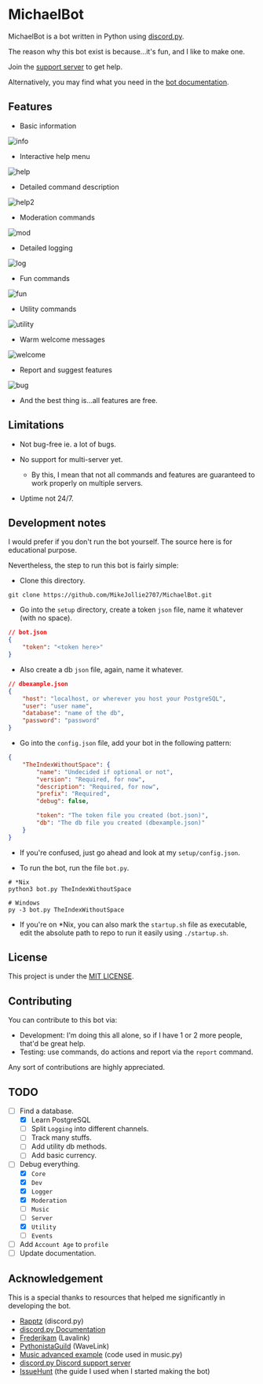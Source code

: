 # MichaelBot

MichaelBot is a bot written in Python using [discord.py](https://github.com/Rapptz/discord.py).

The reason why this bot exist is because...it's fun, and I like to make one.

Join the [support server](https://discord.gg/jeMeyNw) to get help.

Alternatively, you may find what you need in the [bot documentation](https://mikejollie2707.github.io/MichaelBot/).

## Features

- Basic information

![info](./img/info.png)

- Interactive help menu

![help](./img/help.png)

- Detailed command description

![help2](./img/help2.png)

- Moderation commands

![mod](./img/kick.png)

- Detailed logging

![log](./img/log.png)

- Fun commands

![fun](./img/fun.png)

- Utility commands

![utility](./img/utility.png)

- Warm welcome messages

![welcome](./img/welcome.png)

- Report and suggest features

![bug](./img/bug.png)

- And the best thing is...all features are free.

## Limitations

- Not bug-free ie. a lot of bugs.
- No support for multi-server yet.

  - By this, I mean that not all commands and features are guaranteed to work properly on multiple servers.

- Uptime not 24/7.

## Development notes

I would prefer if you don't run the bot yourself. The source here is for educational purpose.

Nevertheless, the step to run this bot is fairly simple:

- Clone this directory.

``` git
git clone https://github.com/MikeJollie2707/MichaelBot.git
```

- Go into the `setup` directory, create a token `json` file, name it whatever (with no space).

``` json
// bot.json
{
    "token": "<token here>"
}
```

- Also create a db `json` file, again, name it whatever.

```json
// dbexample.json
{
    "host": "localhost, or wherever you host your PostgreSQL",
    "user": "user name",
    "database": "name of the db",
    "password": "password"
}
```

- Go into the `config.json` file, add your bot in the following pattern:

``` json
{
    "TheIndexWithoutSpace": {
        "name": "Undecided if optional or not",
        "version": "Required, for now",
        "description": "Required, for now",
        "prefix": "Required",
        "debug": false,

        "token": "The token file you created (bot.json)",
        "db": "The db file you created (dbexample.json)"
    }
}
```

- If you're confused, just go ahead and look at my `setup/config.json`.

- To run the bot, run the file `bot.py`.

``` terminal
# *Nix
python3 bot.py TheIndexWithoutSpace

# Windows
py -3 bot.py TheIndexWithoutSpace
```

  - If you're on *Nix, you can also mark the `startup.sh` file as executable, edit the absolute path to repo to run it easily using `./startup.sh`.

## License

This project is under the [MIT LICENSE](LICENSE).

## Contributing

You can contribute to this bot via:

- Development: I'm doing this all alone, so if I have 1 or 2 more people, that'd be great help.
- Testing: use commands, do actions and report via the `report` command.

Any sort of contributions are highly appreciated.

## TODO

- [ ] Find a database.
  - [x] Learn PostgreSQL
  - [ ] Split `Logging` into different channels.
  - [ ] Track many stuffs.
  - [ ] Add utility db methods.
  - [ ] Add basic currency.
- [ ] Debug everything.
  - [x] `Core`
  - [x] `Dev`
  - [x] `Logger`
  - [x] `Moderation`
  - [ ] `Music`
  - [ ] `Server`
  - [x] `Utility`
  - [ ] `Events`
- [ ] Add `Account Age` to `profile`
- [ ] Update documentation.

## Acknowledgement

This is a special thanks to resources that helped me significantly in developing the bot.

- [Rapptz](https://github.com/Rapptz) (discord.py)
- [discord.py Documentation](https://discordpy.readthedocs.io/en/latest/api.html)
- [Frederikam](https://github.com/Frederikam) (Lavalink)
- [PythonistaGuild](https://github.com/PythonistaGuild) (WaveLink)
- [Music advanced example](https://github.com/PythonistaGuild/Wavelink/blob/master/examples/advanced/advanced.py) (code used in music.py)
- [discord.py Discord support server](https://discord.gg/r3sSKJJ)
- [IssueHunt](https://issuehunt.io/blog/How-to-write-a-Discord-bot-in-Python-5bb1f0e3c556c5005573c508) (the guide I used when I started making the bot)
